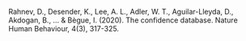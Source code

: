 ﻿---
layout: post
date:   2020-01-01 09:00:00
link: https://www.nature.com/articles/s41562-019-0813-1
categories: article
year: 2020
---

Rahnev, D., Desender, K., Lee, A. L., Adler, W. T., Aguilar-Lleyda, D., Akdogan, B., ... & Bègue, I. (2020). The confidence database. Nature Human Behaviour, 4(3), 317-325.

